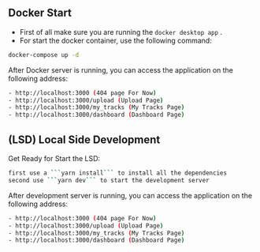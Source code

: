 ## Docker Start
- First of all make sure you are running the ```docker desktop app``` .
- For start the docker container, use the following command:
```bash
docker-compose up -d
```
After Docker server is running, you can access the application on the following address: 
```bash
- http://localhost:3000 (404 page For Now)
- http://localhost:3000/upload (Upload Page)
- http://localhost:3000/my_tracks (My Tracks Page)
- http://localhost:3000/dashboard (Dashboard Page)
```

## (LSD) Local Side Development 

Get Ready for Start the LSD:
```bash
first use a ```yarn install``` to install all the dependencies
second use ```yarn dev``` to start the development server
```

After development server is running, you can access the application on the following address: 
```bash
- http://localhost:3000 (404 page For Now)
- http://localhost:3000/upload (Upload Page)
- http://localhost:3000/my_tracks (My Tracks Page)
- http://localhost:3000/dashboard (Dashboard Page)
```